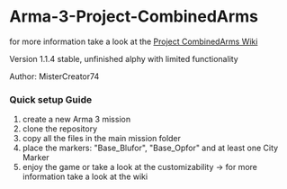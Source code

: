# Arma-3-Project-CombinedArms
for more information take a look at the [Project CombinedArms Wiki](https://github.com/MisterCreator74/Arma-3-Project-CombinedArms/wiki)

Version 1.1.4 stable, unfinished alphy with limited functionality 

Author: MisterCreator74




### Quick setup Guide
1. create a new Arma 3 mission
2. clone the repository
3. copy all the files in the main mission folder
4. place the markers: "Base_Blufor", "Base_Opfor" and at least one City Marker
5. enjoy the game or take a look at the customizability -> for more information take a look at the wiki
